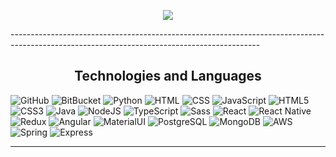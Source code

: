 
<p align="center">
<img src="https://media.giphy.com/media/pMmZvQxhq7WnEAaZGa/giphy.gif" >
</p>
--------------------------------------------------------------------------------------------------------------------------------------------
<h2 align="center">
Technologies and Languages </h2>

![GitHub](https://img.shields.io/badge/-GitHub-181717?style=flat-square&logo=github)
![BitBucket](https://img.shields.io/badge/-BitBucket-darkblue?style=flat-square&logo=bitbucket)
![Python](https://img.shields.io/badge/Python-14354C?style=flat-square&logo=python&logoColor=white)
![HTML](https://img.shields.io/badge/HTML-239120?style=flat-square&logo=html5&logoColor=white)
![CSS](https://img.shields.io/badge/CSS-239120?&style=flat-square&logo=css3&logoColor=white)
![JavaScript](https://img.shields.io/badge/-JavaScript-black?style=flat-square&logo=javascript)
![HTML5](https://img.shields.io/badge/HTML5-E34F26?style=flat-square&logo=html5&logoColor=white)
![CSS3](https://img.shields.io/badge/CSS3-1572B6?style=flat-square&logo=css3&logoColor=white)
![Java](https://img.shields.io/badge/-Java-007396?style=flat-square&logo=java)
![NodeJS](https://img.shields.io/badge/Node.js-43853D?style=flat-square&logo=node.js&logoColor=white)
![TypeScript](https://img.shields.io/badge/TypeScript-007ACC?style=style=flat-square&logo=typescript&logoColor=white)
![Sass](https://img.shields.io/badge/Sass-CC6699?style=flat-square&logo=sass&logoColor=white)
![React](https://img.shields.io/badge/React-20232A?style=flat-square&logo=react&logoColor=61DAFB)
![React Native](https://img.shields.io/badge/React_Native-20232A?style=flat-square&logo=react&logoColor=61DAFB)
![Redux](https://img.shields.io/badge/Redux-593D88?style=flat-square&logo=redux&logoColor=white)
![Angular](https://img.shields.io/badge/Angular-DD0031?style=flat-square&logo=angular&logoColor=white)
![MaterialUI](https://img.shields.io/badge/Material--UI-0081CB?style=flat-square&logo=material-ui&logoColor=white)
![PostgreSQL](	https://img.shields.io/badge/PostgreSQL-316192?style=flat-square&logo=postgresql&logoColor=white)
![MongoDB](https://img.shields.io/badge/MongoDB-4EA94B?style=flat-square&logo=mongodb&logoColor=white)
![AWS](https://img.shields.io/badge/Amazon_AWS-232F3E?style=flat-square&logo=amazon-aws&logoColor=white)
![Spring](https://img.shields.io/badge/Spring-6DB33F?style=flat-square&logo=spring&logoColor=white)
![Express](https://img.shields.io/badge/Express.js-404D59?style=flat-square)

-------------------------------------------------------------------------------------------------------------------------------------------------------
